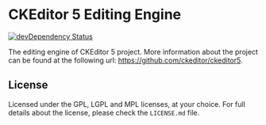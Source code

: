 CKEditor 5 Editing Engine
========================================

[![devDependency Status](https://david-dm.org/ckeditor/ckeditor5-editing/dev-status.svg)](https://david-dm.org/ckeditor/ckeditor5-editing#info=devDependencies)

The editing engine of CKEditor 5 project. More information about the project can be found at the following url: <https://github.com/ckeditor/ckeditor5>.

## License

Licensed under the GPL, LGPL and MPL licenses, at your choice. For full details about the license, please check the `LICENSE.md` file.
